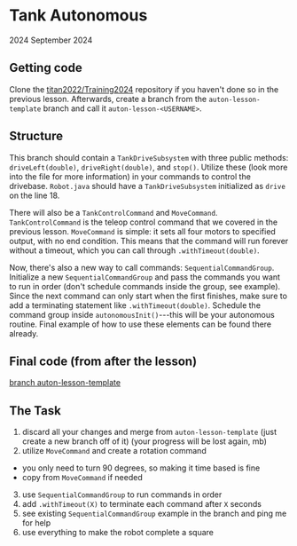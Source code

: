 # Tank Autonomous

2024 September 2024

## Getting code

Clone the [titan2022/Training2024](https://github.com/titan2022/Training2024) repository if you haven't done so in the previous lesson. Afterwards, create a branch from the `auton-lesson-template` branch and call it `auton-lesson-<USERNAME>`.

## Structure

This branch should contain a `TankDriveSubsystem` with three public methods: `driveLeft(double)`, `driveRight(double)`, and `stop()`. Utilize these (look more into the file for more information) in your commands to control the drivebase. `Robot.java` should have a `TankDriveSubsystem` initialized as `drive` on the line 18.

There will also be a `TankControlCommand` and `MoveCommand`. `TankControlCommand` is the teleop control command that we covered in the previous lesson. `MoveCommand` is simple: it sets all four motors to specified output, with no end condition. This means that the command will run forever without a timeout, which you can call through `.withTimeout(double)`.

Now, there's also a new way to call commands: `SequentialCommandGroup`. Initialize a new `SequentialCommandGroup` and pass the commands you want to run in order (don't schedule commands inside the group, see example). Since the next command can only start when the first finishes, make sure to add a terminating statement like `.withTimeout(double)`. Schedule the command group inside `autonomousInit()`---this will be your autonomous routine. Final example of how to use these elements can be found there already.

## Final code (from after the lesson)

[branch auton-lesson-template](https://github.com/titan2022/Training2024/tree/auton-lesson-template)

## The Task

1. discard all your changes and merge from `auton-lesson-template` (just create a new branch off of it) (your progress will be lost again, mb)
2. utilize `MoveCommand` and create a rotation command
- you only need to turn 90 degrees, so making it time based is fine
- copy from `MoveCommand` if needed
3. use `SequentialCommandGroup` to run commands in order
4. add `.withTimeout(X)` to terminate each command after `X` seconds
5. see existing `SequentialCommandGroup` example in the branch and ping me for help
6. use everything to make the robot complete a square
